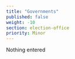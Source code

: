 ```yaml
---
title: "Governments"
published: false
weight: -10
section: election-office
priority: Minor
---
```

Nothing entered
  